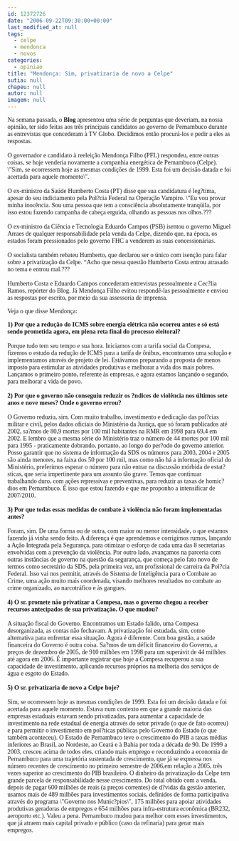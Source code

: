 ```yaml
---
id: 12372726
date: "2006-09-22T09:30:00+00:00"
last_modified_at: null
tags:
  - celpe
  - mendonca
  - novos
categories:
  - opiniao
title: "Mendonça: Sim, privatizaria de novo a Celpe"
sutia: null
chapeu: null
autor: null
imagem: null
---
```

<p><P><FONT face=Verdana>Na semana passada, o <STRONG>Blog</STRONG> apresentou uma série de perguntas que deveriam, na nossa opinião, ter sido feitas aos três principais candidatos ao governo de Pernambuco durante as entrevistas que concederam à TV Globo. Decidimos então procurá-los e pedir a eles as respostas.<BR><BR>O governador e candidato à reeleição Mendonça Filho (PFL) respondeu, entre outras coisas, se hoje venderia novamente a companhia energética de Pernambuco (Celpe). \"Sim, se ocorressem hoje as mesmas condições de 1999. Esta foi um decisão datada e foi acertada para aquele momento\".<BR><BR>O ex-ministro da Saúde Humberto Costa (PT) disse que sua candidatura é leg?tima, apesar do seu indiciamento pela Pol?cia Federal na Operação Vampiro. \"Eu vou provar minha inocência. Sou uma pessoa que tem a consciência absolutamente tranqüila, por isso estou fazendo campanha de cabeça erguida, olhando as pessoas nos olhos.???<BR><BR>O ex-ministro da Ciência e Tecnologia Eduardo Campos (PSB) isentou o governo Miguel Arraes de qualquer responsabilidade pela venda da Celpe, dizendo que, na época, os estados foram pressionados pelo governo FHC a venderem as suas concessionárias. <BR><BR>O socialista também rebateu Humberto, que declarou ser o único com isenção para falar sobre a privatização da Celpe. “Acho que nessa questão Humberto Costa entrou atrasado no tema e entrou mal.??? <BR><BR>Humberto Costa e Eduardo Campos concederam entrevistas pessoalmente a Cec?lia Ramos, repórter do Blog. Já Mendonça Filho evitou respondê-las pessoalmente e enviou as respostas por escrito, por meio da sua assessoria de imprensa. </FONT></P></p>
<p><P><FONT face=Verdana>Veja o que disse Mendonça:</FONT></P></p>
<p><P><FONT face=Verdana><STRONG>1) Por que a redução do ICMS sobre energia elétrica não ocorreu antes e só está sendo prometida agora, em plena reta final do processo eleitoral? <BR></STRONG><BR>Porque tudo tem seu tempo e sua hora. Iniciamos com a tarifa social da Compesa, fizemos o estudo da redução de ICMS para a tarifa de ônibus, encontramos uma solução e implementamos através de projeto de lei. Estávamos preparando a proposta de menos imposto para estimular as atividades produtivas e melhorar a vida dos mais pobres. Lançamos o primeiro ponto, referente às empresas, e agora estamos lançando o segundo, para melhorar a vida do povo.<BR><BR><STRONG>2) Por que o governo não conseguiu reduzir os ?ndices de violência nos últimos sete anos e nove meses? Onde o governo errou? <BR></STRONG><BR>O Governo reduziu, sim. Com muito trabalho, investimento e dedicação das pol?cias militar e civil, pelos dados oficiais do Ministério da Justiça, que só foram publicados até 2002, sa?mos de 80,9 mortes por 100 mil habitantes na RMR em 1998 para 69,4 em 2002. E lembro que a mesma série do Ministério traz o número de 44 mortes por 100 mil para 1995 - praticamente dobrando, portanto, ao longo do per?odo do governo anterior. Posso garantir que no sistema de informação da SDS os números para 2003, 2004 e 2005 são ainda menores, na faixa dos 50 por 100 mil, mas como não há a informação oficial do Ministério, preferimos esperar o número para não entrar na discussão mórbida de estat?sticas, que seria impertinente para um assunto tão grave. Temos que continuar trabalhando duro, com ações repressivas e preventivas, para reduzir as taxas de homic?dios em Pernambuco. É isso que estou fazendo e que me proponho a intensificar de 2007/2010.<BR><BR><STRONG>3) Por que todas essas medidas de combate à violência não foram implementadas antes?<BR></STRONG><BR>Foram, sim. De uma forma ou de outra, com maior ou menor intensidade, o que estamos fazendo já vinha sendo feito. A diferença é que aprendemos e corrigimos rumos, lançando a Ação Integrada pela Segurança, para otimizar o esforço de cada uma das 8 secretarias envolvidas com a prevenção da violência. Por outro lado, avançamos na parceria com outras instâncias de governo na questão da segurança, que começa pelo fato novo de termos como secretário da SDS, pela primeira vez, um profissional de carreira da Pol?cia Federal. Isso vai nos permitir, através do Sistema de Inteligência para o Combate ao Crime, uma ação muito mais coordenada, visando melhores resultados no combate ao crime organizado, ao narcotráfico e às gangues.<BR><BR><STRONG>4) O sr. promete não privatizar a Compesa, mas o governo chegou a receber recursos antecipados de sua privatização. O que mudou? <BR></STRONG><BR>A situação fiscal do Governo. Encontramos um Estado falido, uma Compesa desorganizada, as contas não fechavam. A privatização foi estudada, sim, como alternativa para enfrentar essa situação. Agora é diferente. Com boa gestão, a saúde financeira do Governo é outra coisa. Sa?mos de um déficit financeiro do Governo, a preços de dezembro de 2005, de 910 milhões em 1998 para um superávit de 44 milhões até agora em 2006. É importante registrar que hoje a Compesa recuperou a sua capacidade de investimento, aplicando recursos próprios na melhoria dos serviços de água e esgoto do Estado.<BR><BR><STRONG>5) O sr. privatizaria de novo a Celpe hoje? <BR></STRONG><BR>Sim, se ocorressem hoje as mesmas condições de 1999. Esta foi um decisão datada e foi acertada para aquele momento. Estava num contexto em que a grande maioria das empresas estaduais estavam sendo privatizadas, para aumentar a capacidade de investimento na rede estadual de energia através do setor privado (o que de fato ocorreu) e para permitir o investimento em pol?ticas públicas pelo Governo do Estado (o que também aconteceu). O Estado de Pernambuco teve o crescimento do PIB a taxas médias inferiores ao Brasil, ao Nordeste, ao Ceará e à Bahia por toda a década de 90. De 1999 a 2003, cresceu acima de todos eles, criando mais emprego e reconduzindo a economia de Pernambuco para uma trajetória sustentada de crescimento, que já se expressa nos número recentes de crescimento no primeiro semestre de 2006,em relação a 2005,&nbsp;três vezes superior ao crescimento do PIB brasileiro. O dinheiro da privatização da Celpe tem grande parcela de responsabilidade nesse crescimento. Do total obtido com a venda, depois de pagar 600 milhões de reais (a preços correntes) de d?vidas da gestão anterior, usamos mais de 489 milhões para investimentos sociais, definidos de forma participativa através do programa \"Governo nos Munic?pios\", 175 milhões para apoiar atividades produtivas geradoras de empregos e 654 milhões para infra-estrutura econômica (BR232, aeroporto etc.). Valeu a pena. Pernambuco mudou para melhor com esses investimentos, que já atraem mais capital privado e público (caso da refinaria) para gerar mais empregos.</FONT></P> </p>
